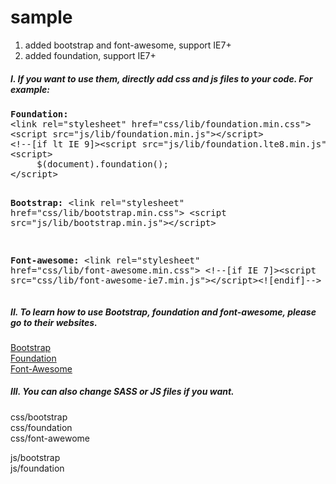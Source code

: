 sample
======

1. added bootstrap and font-awesome, support IE7+
2. added foundation, support IE7+


<h5>I. If you want to use them, directly add css and js files to your code. For example:</h5>
<pre>
<b>Foundation:</b>
&lt;link rel="stylesheet" href="css/lib/foundation.min.css"&gt;
&lt;script src="js/lib/foundation.min.js"&gt;&lt;/script&gt;
&lt;!--[if lt IE 9]&gt;&lt;script src="js/lib/foundation.lte8.min.js"&gt;&lt;/script&gt;&lt;![endif]--&gt;
&lt;script&gt;
	 $(document).foundation();
&lt;/script&gt;

<b>Bootstrap:</b>
&lt;link rel="stylesheet" href="css/lib/bootstrap.min.css"&gt;
&lt;script src="js/lib/bootstrap.min.js"&gt;&lt;/script&gt;

<b>Font-awesome:</b>
&lt;link rel="stylesheet" href="css/lib/font-awesome.min.css"&gt;
&lt;!--[if IE 7]&gt;&lt;script src="css/lib/font-awesome-ie7.min.js"&gt;&lt;/script&gt;&lt;![endif]--&gt;
</pre>

<h5>II. To learn how to use Bootstrap, foundation and font-awesome, please go to their websites.</h5>
<a href="http://getbootstrap.com/">Bootstrap</a> <br>
<a href="http://foundation.zurb.com/docs/">Foundation</a> <br>
<a href="http://fortawesome.github.io/Font-Awesome/icons/">Font-Awesome</a> <br>

<h5>III. You can also change SASS or JS files if you want. </h5>
css/bootstrap <br>
css/foundation <br>
css/font-awewome <br>

js/bootstrap <br>
js/foundation <br>







